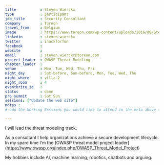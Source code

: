```yaml
---
title           : Steven Wierckx
type            : participant
job_title       : Security Consultant
company         : Toreon
travel_from     : Belgium
image           : https://www.toreon.com/wp-content/uploads/2016/08/Steven.jpg
linkedin        : steven-wierckx
twitter         : ihackforfun
facebook        :
website         :
email           : steven.wierckx@toreon.com
project_leader  : OWASP Threat Modeling
chapter_leader  :
venue           : Mon, Tue, Wed, Thu, Fri
night_day       : Sat-before, Sun-before, Mon, Tue, Wed, Thu
night_where     : villa-2
night_room      : 4
eventbrite_id   :
status          : done
pre_summit      : Sat,Sun
sessions: ["Update the web site"]
notes :
# add the Working Sessions you would like to attend in the meta above (use the session's title) e.g. sessions (one per line): -Security Playbooks Diagrams -Hackathon Daily Sessions

---
```


<!-- put more details about participant here -->
I will lead the threat modeling track.

As a consultant I help organizations achieve a secure development lifecycle.
In my spare time I'm the [OWASP threat model project leader] (https://www.owasp.org/index.php/OWASP_Threat_Model_Project)

My hobbies include AI, machine learning, robotics, chatbots and arguing.
